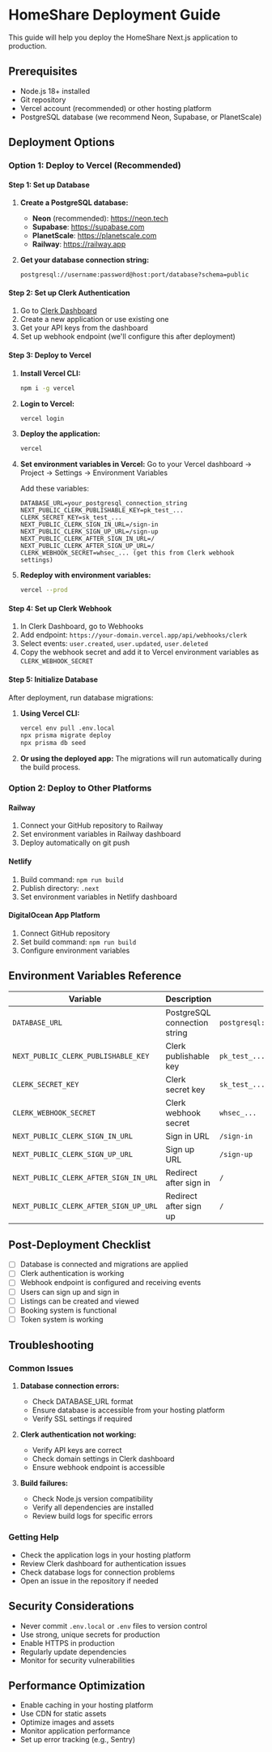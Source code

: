 # HomeShare Deployment Guide

This guide will help you deploy the HomeShare Next.js application to production.

## Prerequisites

- Node.js 18+ installed
- Git repository
- Vercel account (recommended) or other hosting platform
- PostgreSQL database (we recommend Neon, Supabase, or PlanetScale)

## Deployment Options

### Option 1: Deploy to Vercel (Recommended)

#### Step 1: Set up Database

1. **Create a PostgreSQL database:**
   - **Neon** (recommended): https://neon.tech
   - **Supabase**: https://supabase.com
   - **PlanetScale**: https://planetscale.com
   - **Railway**: https://railway.app

2. **Get your database connection string:**
   ```
   postgresql://username:password@host:port/database?schema=public
   ```

#### Step 2: Set up Clerk Authentication

1. Go to [Clerk Dashboard](https://dashboard.clerk.com)
2. Create a new application or use existing one
3. Get your API keys from the dashboard
4. Set up webhook endpoint (we'll configure this after deployment)

#### Step 3: Deploy to Vercel

1. **Install Vercel CLI:**
   ```bash
   npm i -g vercel
   ```

2. **Login to Vercel:**
   ```bash
   vercel login
   ```

3. **Deploy the application:**
   ```bash
   vercel
   ```

4. **Set environment variables in Vercel:**
   Go to your Vercel dashboard → Project → Settings → Environment Variables

   Add these variables:
   ```
   DATABASE_URL=your_postgresql_connection_string
   NEXT_PUBLIC_CLERK_PUBLISHABLE_KEY=pk_test_...
   CLERK_SECRET_KEY=sk_test_...
   NEXT_PUBLIC_CLERK_SIGN_IN_URL=/sign-in
   NEXT_PUBLIC_CLERK_SIGN_UP_URL=/sign-up
   NEXT_PUBLIC_CLERK_AFTER_SIGN_IN_URL=/
   NEXT_PUBLIC_CLERK_AFTER_SIGN_UP_URL=/
   CLERK_WEBHOOK_SECRET=whsec_... (get this from Clerk webhook settings)
   ```

5. **Redeploy with environment variables:**
   ```bash
   vercel --prod
   ```

#### Step 4: Set up Clerk Webhook

1. In Clerk Dashboard, go to Webhooks
2. Add endpoint: `https://your-domain.vercel.app/api/webhooks/clerk`
3. Select events: `user.created`, `user.updated`, `user.deleted`
4. Copy the webhook secret and add it to Vercel environment variables as `CLERK_WEBHOOK_SECRET`

#### Step 5: Initialize Database

After deployment, run database migrations:

1. **Using Vercel CLI:**
   ```bash
   vercel env pull .env.local
   npx prisma migrate deploy
   npx prisma db seed
   ```

2. **Or using the deployed app:**
   The migrations will run automatically during the build process.

### Option 2: Deploy to Other Platforms

#### Railway

1. Connect your GitHub repository to Railway
2. Set environment variables in Railway dashboard
3. Deploy automatically on git push

#### Netlify

1. Build command: `npm run build`
2. Publish directory: `.next`
3. Set environment variables in Netlify dashboard

#### DigitalOcean App Platform

1. Connect GitHub repository
2. Set build command: `npm run build`
3. Configure environment variables

## Environment Variables Reference

| Variable | Description | Example |
|----------|-------------|---------|
| `DATABASE_URL` | PostgreSQL connection string | `postgresql://user:pass@host:5432/db` |
| `NEXT_PUBLIC_CLERK_PUBLISHABLE_KEY` | Clerk publishable key | `pk_test_...` |
| `CLERK_SECRET_KEY` | Clerk secret key | `sk_test_...` |
| `CLERK_WEBHOOK_SECRET` | Clerk webhook secret | `whsec_...` |
| `NEXT_PUBLIC_CLERK_SIGN_IN_URL` | Sign in URL | `/sign-in` |
| `NEXT_PUBLIC_CLERK_SIGN_UP_URL` | Sign up URL | `/sign-up` |
| `NEXT_PUBLIC_CLERK_AFTER_SIGN_IN_URL` | Redirect after sign in | `/` |
| `NEXT_PUBLIC_CLERK_AFTER_SIGN_UP_URL` | Redirect after sign up | `/` |

## Post-Deployment Checklist

- [ ] Database is connected and migrations are applied
- [ ] Clerk authentication is working
- [ ] Webhook endpoint is configured and receiving events
- [ ] Users can sign up and sign in
- [ ] Listings can be created and viewed
- [ ] Booking system is functional
- [ ] Token system is working

## Troubleshooting

### Common Issues

1. **Database connection errors:**
   - Check DATABASE_URL format
   - Ensure database is accessible from your hosting platform
   - Verify SSL settings if required

2. **Clerk authentication not working:**
   - Verify API keys are correct
   - Check domain settings in Clerk dashboard
   - Ensure webhook endpoint is accessible

3. **Build failures:**
   - Check Node.js version compatibility
   - Verify all dependencies are installed
   - Review build logs for specific errors

### Getting Help

- Check the application logs in your hosting platform
- Review Clerk dashboard for authentication issues
- Check database logs for connection problems
- Open an issue in the repository if needed

## Security Considerations

- Never commit `.env.local` or `.env` files to version control
- Use strong, unique secrets for production
- Enable HTTPS in production
- Regularly update dependencies
- Monitor for security vulnerabilities

## Performance Optimization

- Enable caching in your hosting platform
- Use CDN for static assets
- Optimize images and assets
- Monitor application performance
- Set up error tracking (e.g., Sentry)
